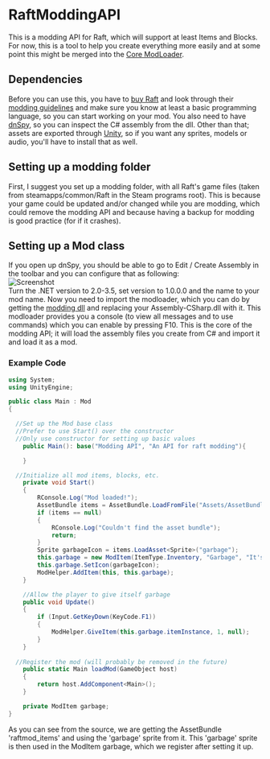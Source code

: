 # RaftModdingAPI
This is a modding API for Raft, which will support at least Items and Blocks. For now, this is a tool to help you create everything more easily and at some point this might be merged into the [Core ModLoader](https://github.com/TeKGameR950/RaftModLoader).
## Dependencies
Before you can use this, you have to [buy Raft](https://store.steampowered.com/app/648800/Raft/) and look through their [modding guidelines](http://raft-game.com/modding-guidelines.html) and make sure you know at least a basic programming language, so you can start working on your mod. You also need to have [dnSpy](https://github.com/0xd4d/dnSpy), so you can inspect the C# assembly from the dll. Other than that; assets are exported through [Unity](https://unity3d.com/get-unity/download), so if you want any sprites, models or audio, you'll have to install that as well.
## Setting up a modding folder
First, I suggest you set up a modding folder, with all Raft's game files (taken from steamapps/common/Raft in the Steam programs root). This is because your game could be updated and/or changed while you are modding, which could remove the modding API and because having a backup for modding is good practice (for if it crashes).
## Setting up a Mod class
If you open up dnSpy, you should be able to go to Edit / Create Assembly in the toolbar and you can configure that as following:  
![Screenshot](https://i.imgur.com/gCX0O1Y.png)  
Turn the .NET version to 2.0-3.5, set version to 1.0.0.0 and the name to your mod name.
Now you need to import the modloader, which you can do by getting the [modding dll](https://github.com/TeKGameR950/RaftModLoader) and replacing your Assembly-CSharp.dll with it. This modloader provides you a console (to view all messages and to use commands) which you can enable by pressing F10. This is the core of the modding API; it will load the assembly files you create from C# and import it and load it as a mod.
### Example Code
```cs
using System;
using UnityEngine;

public class Main : Mod
{

  //Set up the Mod base class
  //Prefer to use Start() over the constructor
  //Only use constructor for setting up basic values
	public Main(): base("Modding API", "An API for raft modding"){

	}

  //Initialize all mod items, blocks, etc.
	private void Start()
	{
		RConsole.Log("Mod loaded!");
		AssetBundle items = AssetBundle.LoadFromFile("Assets/AssetBundles/raftmod_items");
		if (items == null)
		{
			RConsole.Log("Couldn't find the asset bundle");
			return;
		}
		Sprite garbageIcon = items.LoadAsset<Sprite>("garbage");
		this.garbage = new ModItem(ItemType.Inventory, "Garbage", "It's just garbage");
		this.garbage.SetIcon(garbageIcon);
		ModHelper.AddItem(this, this.garbage);
	}

	//Allow the player to give itself garbage
	public void Update()
	{
		if (Input.GetKeyDown(KeyCode.F1))
		{
			ModHelper.GiveItem(this.garbage.itemInstance, 1, null);
		}
	}
	
  //Register the mod (will probably be removed in the future)
	public static Main loadMod(GameObject host)
	{
		return host.AddComponent<Main>();
	}

	private ModItem garbage;
}
```
As you can see from the source, we are getting the AssetBundle 'raftmod_items' and using the 'garbage' sprite from it. This 'garbage' sprite is then used in the ModItem garbage, which we register after setting it up.
